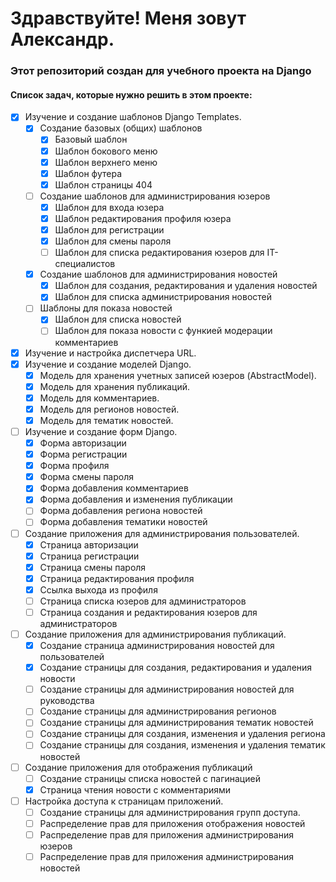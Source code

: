 # Здравствуйте! Меня зовут Александр.
### Этот репозиторий создан для учебного проекта на Django

#### Список задач, которые нужно решить в этом проекте:

-[x] Изучение и создание шаблонов Django Templates.
  - [x] Создание базовых (общих) шаблонов
    - [x] Базовый шаблон
    - [x] Шаблон бокового меню
    - [x] Шаблон верхнего меню
    - [x] Шаблон футера
    - [x] Шаблон страницы 404
  - [ ] Создание шаблонов для администрирования юзеров
    - [x] Шаблон для входа юзера
    - [x] Шаблон редактирования профиля юзера
    - [x] Шаблон для регистрации
    - [x] Шаблон для смены пароля
    - [ ] Шаблон для списка редактирования юзеров для IT-специалистов
  - [x] Создание шаблонов для администрирования новостей
    - [x] Шаблон для создания, редактирования и удаления новостей
    - [x] Шаблон для списка администрирования новостей
  - [ ] Шаблоны для показа новостей
    - [x] Шаблон для списка новостей
    - [ ] Шаблон для показа новости с функией модерации комментариев
- [x] Изучение и настройка диспетчера URL.
- [x] Изучение и создание моделей Django.
  - [x] Модель для хранения учетных записей юзеров (AbstractModel).
  - [x] Модель для хранения публикаций.
  - [x] Модель для комментариев.
  - [x] Модель для регионов новостей.
  - [x] Модель для тематик новостей.
-[ ] Изучение и создание форм Django.
  - [x] Форма авторизации
  - [x] Форма регистрации
  - [x] Форма профиля
  - [x] Форма смены пароля
  - [x] Форма добавления комментариев
  - [x] Форма добавления и изменения публикации
  - [ ] Форма добавления региона новостей
  - [ ] Форма добавления тематики новостей
-[ ] Создание приложения для администрирования пользователей.
  - [x] Страница авторизации
  - [x] Страница регистрации
  - [x] Страница смены пароля
  - [x] Страница редактирования профиля
  - [x] Ссылка выхода из профиля
  - [ ] Страница списка юзеров для администраторов
  - [ ] Страница создания и редактирования юзеров для администраторов
-[ ] Создание приложения для администрирования публикаций.
  - [x] Создание страница администрирования новостей для пользователей
  - [x] Создание страницы для создания, редактирования и удаления новости
  - [ ] Создание страницы для администрирования новостей для руководства
  - [ ] Создание страницы для администрирования регионов
  - [ ] Создание страницы для администрирования тематик новостей
  - [ ] Создание страницы для создания, изменения и удаления региона
  - [ ] Создание страницы для создания, изменения и удаления тематик новостей
-[ ] Создание приложения для отображения публикаций
  - [ ] Создание страницы списка новостей с пагинацией
  - [x] Страница чтения новости с комментариями
-[ ] Настройка доступа к страницам приложений.
  - [ ] Создание страницы для администрирования групп доступа.
  - [ ] Распределение прав для приложения отображения новостей
  - [ ] Распределение прав для приложения администрирования юзеров
  - [ ] Распределение прав для приложения администрирования новостей
